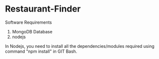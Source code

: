# Restaurant-Finder

Software Requirements

1. MongoDB Database
2. nodejs

In Nodejs, you need to install all the dependencies/modules required using command "npm install" in GIT Bash.
